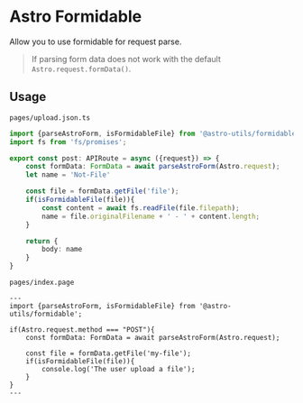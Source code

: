 # Astro Formidable

Allow you to use formidable for request parse.


>  If parsing form data does not work with the default `Astro.request.formData()`.

## Usage

`pages/upload.json.ts`
```ts
import {parseAstroForm, isFormidableFile} from '@astro-utils/formidable';
import fs from 'fs/promises';

export const post: APIRoute = async ({request}) => {
    const formData: FormData = await parseAstroForm(Astro.request);
    let name = 'Not-File'

    const file = formData.getFile('file');
    if(isFormidableFile(file)){
        const content = await fs.readFile(file.filepath);
        name = file.originalFilename + ' - ' + content.length;
    }

    return {
        body: name
    }
}
```

`pages/index.page`
```astro
---
import {parseAstroForm, isFormidableFile} from '@astro-utils/formidable';

if(Astro.request.method === "POST"){
    const formData: FormData = await parseAstroForm(Astro.request);

    const file = formData.getFile('my-file');
    if(isFormidableFile(file)){
        console.log('The user upload a file');
    }
}
---
```
